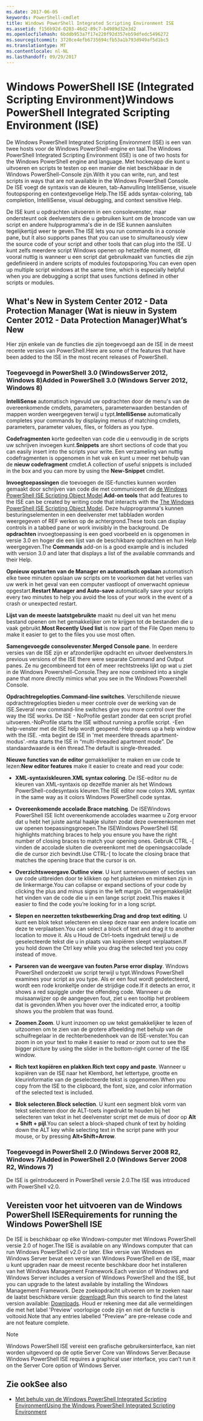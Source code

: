 ```yaml
---
ms.date: 2017-06-05
keywords: PowerShell-cmdlet
title: Windows PowerShell Integrated Scripting Environment ISE
ms.assetid: f156b92d-0203-46d2-89c7-b4989d32e3d2
ms.openlocfilehash: 6bddb953a7f17e220f92d357eb59dfedc5496272
ms.sourcegitcommit: 3720ce4efb6735694cfb53a1b793d949af5d1bc5
ms.translationtype: MT
ms.contentlocale: nl-NL
ms.lasthandoff: 09/29/2017
---
```

# <a name="windows-powershell-integrated-scripting-environment-ise"></a><span data-ttu-id="f1af7-103">Windows PowerShell ISE (Integrated Scripting Environment)</span><span class="sxs-lookup"><span data-stu-id="f1af7-103">Windows PowerShell Integrated Scripting Environment (ISE)</span></span>
<span data-ttu-id="f1af7-104">De Windows PowerShell Integrated Scripting Environment (ISE) is een van twee hosts voor de Windows PowerShell-engine en taal.</span><span class="sxs-lookup"><span data-stu-id="f1af7-104">The Windows PowerShell Integrated Scripting Environment (ISE) is one of two hosts for the Windows PowerShell engine and language.</span></span> <span data-ttu-id="f1af7-105">Met hockeyapp die kunt u uitvoeren en scripts te testen op een manier die niet beschikbaar in de Windows PowerShell-Console zijn.</span><span class="sxs-lookup"><span data-stu-id="f1af7-105">With it you can write, run, and test scripts in ways that are not available in the Windows PowerShell Console.</span></span> <span data-ttu-id="f1af7-106">De ISE voegt de syntaxis van de kleuren, tab-Aanvulling IntelliSense, visuele foutopsporing en contextgevoelige Help.</span><span class="sxs-lookup"><span data-stu-id="f1af7-106">The ISE adds syntax-coloring, tab completion, IntelliSense, visual debugging, and context sensitive Help.</span></span>

<span data-ttu-id="f1af7-107">De ISE kunt u opdrachten uitvoeren in een consolevenster, maar ondersteunt ook deelvensters die u gebruiken kunt om de broncode van uw script en andere hulpprogramma's die in de ISE kunnen aansluiten tegelijkertijd weer te geven.</span><span class="sxs-lookup"><span data-stu-id="f1af7-107">The ISE lets you run commands in a console pane, but it also supports panes that you can use to simultaneously view the source code of your script and other tools that can plug into the ISE.</span></span> <span data-ttu-id="f1af7-108">U kunt zelfs meerdere script Windows openen op hetzelfde moment, dit vooral nuttig is wanneer u een script dat gebruikmaakt van functies die zijn gedefinieerd in andere scripts of modules foutopsporing.</span><span class="sxs-lookup"><span data-stu-id="f1af7-108">You can even open up multiple script windows at the same time, which is especially helpful when you are debugging a script that uses functions defined in other scripts or modules.</span></span>

## <a name="whats-new"></a><span data-ttu-id="f1af7-109">What's New in System Center 2012 - Data Protection Manager (Wat is nieuw in System Center 2012 - Data Protection Manager)</span><span class="sxs-lookup"><span data-stu-id="f1af7-109">What’s New</span></span>
<span data-ttu-id="f1af7-110">Hier zijn enkele van de functies die zijn toegevoegd aan de ISE in de meest recente versies van PowerShell.</span><span class="sxs-lookup"><span data-stu-id="f1af7-110">Here are some of the features that have been added to the ISE in the most recent releases of PowerShell.</span></span>

### <a name="added-in-powershell-30-windows-server-2012-windows-8"></a><span data-ttu-id="f1af7-111">Toegevoegd in PowerShell 3.0 (WindowsServer 2012, Windows 8)</span><span class="sxs-lookup"><span data-stu-id="f1af7-111">Added in PowerShell 3.0 (Windows Server 2012, Windows 8)</span></span>
<span data-ttu-id="f1af7-112">**IntelliSense** automatisch ingevuld uw opdrachten door de menu's van de overeenkomende cmdlets, parameters, parameterwaarden bestanden of mappen worden weergegeven terwijl u typt.</span><span class="sxs-lookup"><span data-stu-id="f1af7-112">**IntelliSense** automatically completes your commands by displaying menus of matching cmdlets, parameters, parameter values, files, or folders as you type.</span></span>

<span data-ttu-id="f1af7-113">**Codefragmenten** korte gedeelten van code die u eenvoudig in de scripts uw schrijven invoegen kunt.</span><span class="sxs-lookup"><span data-stu-id="f1af7-113">**Snippets** are short sections of code that you can easily insert into the scripts your write.</span></span> <span data-ttu-id="f1af7-114">Een verzameling van nuttig codefragmenten is opgenomen in het vak en kunt u meer met behulp van de **nieuw codefragment** cmdlet.</span><span class="sxs-lookup"><span data-stu-id="f1af7-114">A collection of useful snippets is included in the box and you can more by using the **New-Snippet** cmdlet.</span></span>

<span data-ttu-id="f1af7-115">**Invoegtoepassingen** die toevoegen de ISE-functies kunnen worden gemaakt door schrijven van code die met communiceert de [de Windows PowerShell ISE Scripting Object Model](../../core-powershell/ise/The-Windows-PowerShell-ISE-Scripting-Object-Model.md).</span><span class="sxs-lookup"><span data-stu-id="f1af7-115">**Add-on tools** that add features to the ISE can be created by writing code that interacts with the [The Windows PowerShell ISE Scripting Object Model](../../core-powershell/ise/The-Windows-PowerShell-ISE-Scripting-Object-Model.md).</span></span> <span data-ttu-id="f1af7-116">Deze hulpprogramma's kunnen besturingselementen in een deelvenster met tabbladen worden weergegeven of REF werken op de achtergrond.</span><span class="sxs-lookup"><span data-stu-id="f1af7-116">These tools can display controls in a tabbed pane or work invisibly in the background.</span></span> <span data-ttu-id="f1af7-117">De **opdrachten** invoegtoepassing is een goed voorbeeld en is opgenomen in versie 3.0 en hoger die een lijst van de beschikbare opdrachten en hun Help weergegeven.</span><span class="sxs-lookup"><span data-stu-id="f1af7-117">The **Commands** add-on is a good example and is included with version 3.0 and later that displays a list of the available commands and their Help.</span></span>

<span data-ttu-id="f1af7-118">**Opnieuw opstarten van de Manager en automatisch opslaan** automatisch elke twee minuten opslaan uw scripts om te voorkomen dat het verlies van uw werk in het geval van een computer vastloopt of onverwacht opnieuw opgestart.</span><span class="sxs-lookup"><span data-stu-id="f1af7-118">**Restart Manager and Auto-save** automatically save your scripts every two minutes to help you avoid the loss of your work in the event of a crash or unexpected restart.</span></span>

<span data-ttu-id="f1af7-119">**Lijst van de meeste laatstgebruikte** maakt nu deel uit van het menu bestand openen om het gemakkelijker om te krijgen tot de bestanden die u vaak gebruikt.</span><span class="sxs-lookup"><span data-stu-id="f1af7-119">**Most Recently Used list** is now part of the File Open menu to make it easier to get to the files you use most often.</span></span>

<span data-ttu-id="f1af7-120">**Samengevoegde consolevenster**.</span><span class="sxs-lookup"><span data-stu-id="f1af7-120">**Merged Console pane**.</span></span> <span data-ttu-id="f1af7-121">In eerdere versies van de ISE zijn er afzonderlijke opdracht en uitvoer deelvensters.</span><span class="sxs-lookup"><span data-stu-id="f1af7-121">In previous versions of the ISE there were separate Command and Output panes.</span></span> <span data-ttu-id="f1af7-122">Ze nu gecombineerd tot één of meer rechtstreeks lijkt op wat u ziet in de Windows Powershell-Console.</span><span class="sxs-lookup"><span data-stu-id="f1af7-122">They are now combined into a single pane that more directly mimics what you see in the Windows Powershell Console.</span></span>

<span data-ttu-id="f1af7-123">**Opdrachtregelopties**.</span><span class="sxs-lookup"><span data-stu-id="f1af7-123">**Command-line switches**.</span></span> <span data-ttu-id="f1af7-124">Verschillende nieuwe opdrachtregelopties bieden u meer controle over de werking van de ISE.</span><span class="sxs-lookup"><span data-stu-id="f1af7-124">Several new command-line switches give you more control over the way the ISE works.</span></span> <span data-ttu-id="f1af7-125">De ISE - NoProfile gestart zonder dat een script profiel uitvoeren.</span><span class="sxs-lookup"><span data-stu-id="f1af7-125">-NoProfile starts the ISE without running a profile script.</span></span> <span data-ttu-id="f1af7-126">-Een help-venster met de ISE help wordt geopend.</span><span class="sxs-lookup"><span data-stu-id="f1af7-126">-Help opens up a help window with the ISE.</span></span> <span data-ttu-id="f1af7-127">-mta begint de ISE in 'met meerdere threads apartment-modus'.</span><span class="sxs-lookup"><span data-stu-id="f1af7-127">-mta starts the ISE in “multi-threaded apartment mode”.</span></span> <span data-ttu-id="f1af7-128">De standaardwaarde is één thread.</span><span class="sxs-lookup"><span data-stu-id="f1af7-128">The default is single-threaded.</span></span>

<span data-ttu-id="f1af7-129">**Nieuwe functies van de editor** gemakkelijker te maken en uw code te lezen:</span><span class="sxs-lookup"><span data-stu-id="f1af7-129">**New editor features** make it easier to create and read your code:</span></span>

- <span data-ttu-id="f1af7-130">**XML-syntaxiskleuren**.</span><span class="sxs-lookup"><span data-stu-id="f1af7-130">**XML syntax coloring**.</span></span> <span data-ttu-id="f1af7-131">De ISE-editor nu de kleuren van XML-syntaxis op dezelfde manier als het Windows PowerShell-codesyntaxis kleuren.</span><span class="sxs-lookup"><span data-stu-id="f1af7-131">The ISE editor now colors XML syntax in the same way as it colors Windows PowerShell code syntax.</span></span>

- <span data-ttu-id="f1af7-132">**Overeenkomende accolade**.</span><span class="sxs-lookup"><span data-stu-id="f1af7-132">**Brace matching**.</span></span> <span data-ttu-id="f1af7-133">De ISEWindows PowerShell ISE licht overeenkomende accolades waarmee u Zorg ervoor dat u hebt het juiste aantal haakje sluiten zodat deze overeenkomen met uw openen toepassingsgroepen.</span><span class="sxs-lookup"><span data-stu-id="f1af7-133">The ISEWindows PowerShell ISE highlights matching braces to help you ensure you have the right number of closing braces to match your opening ones.</span></span> <span data-ttu-id="f1af7-134">Gebruik CTRL -\[ vinden de accolade sluiten die overeenkomt met de openingsaccolade die de cursor zich bevindt.</span><span class="sxs-lookup"><span data-stu-id="f1af7-134">Use CTRL-\[ to locate the closing brace that matches the opening brace that the cursor is on.</span></span>

- <span data-ttu-id="f1af7-135">**Overzichtsweergave**.</span><span class="sxs-lookup"><span data-stu-id="f1af7-135">**Outline view**.</span></span> <span data-ttu-id="f1af7-136">U kunt samenvouwen of secties van uw code uitbreiden door te klikken op het plusteken en minteken zijn in de linkermarge.</span><span class="sxs-lookup"><span data-stu-id="f1af7-136">You can collapse or expand sections of your code by clicking the plus and minus signs in the left margin.</span></span> <span data-ttu-id="f1af7-137">Dit vergemakkelijkt het vinden van de code die u in een lange script zoekt.</span><span class="sxs-lookup"><span data-stu-id="f1af7-137">This makes it easier to find the code you’re looking for in a long script.</span></span>

- <span data-ttu-id="f1af7-138">**Slepen en neerzetten tekstbewerking**.</span><span class="sxs-lookup"><span data-stu-id="f1af7-138">**Drag and drop text editing**.</span></span> <span data-ttu-id="f1af7-139">U kunt een blok tekst selecteren en sleep deze naar een andere locatie om deze te verplaatsen.</span><span class="sxs-lookup"><span data-stu-id="f1af7-139">You can select a block of text and drag it to another location to move it.</span></span> <span data-ttu-id="f1af7-140">Als u Houd de Ctrl-toets ingedrukt terwijl u de geselecteerde tekst die u in plaats van kopiëren sleept verplaatsen.</span><span class="sxs-lookup"><span data-stu-id="f1af7-140">If you hold down the Ctrl key while you drag the selected text you copy instead of move.</span></span>

- <span data-ttu-id="f1af7-141">**Parseren van de weergave van fouten**.</span><span class="sxs-lookup"><span data-stu-id="f1af7-141">**Parse error display**.</span></span> <span data-ttu-id="f1af7-142">Windows PowerShell onderzoekt uw script terwijl u typt.</span><span class="sxs-lookup"><span data-stu-id="f1af7-142">Windows PowerShell examines your script as you type.</span></span> <span data-ttu-id="f1af7-143">Als er een fout wordt gedetecteerd, wordt een rode kronkeltje onder de strijdige code.</span><span class="sxs-lookup"><span data-stu-id="f1af7-143">If it detects an error, it shows a red squiggle under the offending code.</span></span> <span data-ttu-id="f1af7-144">Wanneer u de muisaanwijzer op de aangegeven fout, ziet u een tooltip het probleem dat is gevonden.</span><span class="sxs-lookup"><span data-stu-id="f1af7-144">When you hover over the indicated error, a tooltip shows you the problem that was found.</span></span>

- <span data-ttu-id="f1af7-145">**Zoomen**.</span><span class="sxs-lookup"><span data-stu-id="f1af7-145">**Zoom**.</span></span> <span data-ttu-id="f1af7-146">U kunt inzoomen op uw tekst gemakkelijker te lezen of uitzoomen om te zien van de grotere afbeelding met behulp van de schuifregelaar in de rechterbenedenhoek van de ISE-venster.</span><span class="sxs-lookup"><span data-stu-id="f1af7-146">You can zoom in on your text to make it easier to read or zoom out to see the bigger picture by using the slider in the bottom-right corner of the ISE window.</span></span>

- <span data-ttu-id="f1af7-147">**Rich text kopiëren en plakken**.</span><span class="sxs-lookup"><span data-stu-id="f1af7-147">**Rich text copy and paste**.</span></span> <span data-ttu-id="f1af7-148">Wanneer u kopiëren van de ISE naar het Klembord, het lettertype, grootte en kleurinformatie van de geselecteerde tekst is opgenomen.</span><span class="sxs-lookup"><span data-stu-id="f1af7-148">When you copy from the ISE to the clipboard, the font, size, and color information of the selected text is included.</span></span>

- <span data-ttu-id="f1af7-149">**Blok selecteren**.</span><span class="sxs-lookup"><span data-stu-id="f1af7-149">**Block selection**.</span></span> <span data-ttu-id="f1af7-150">U kunt een segment blok vorm van tekst selecteren door de ALT-toets ingedrukt te houden bij het selecteren van tekst in het deelvenster script met de muis of door op **Alt + Shift + pijl**.</span><span class="sxs-lookup"><span data-stu-id="f1af7-150">You can select a block-shaped chunk of text by holding down the ALT key while selecting text in the script pane with your mouse, or by pressing **Alt+Shift+Arrow**.</span></span>

### <a name="added-in-powershell-20-windows-server-2008-r2-windows-7"></a><span data-ttu-id="f1af7-151">Toegevoegd in PowerShell 2.0 (Windows Server 2008 R2, Windows 7)</span><span class="sxs-lookup"><span data-stu-id="f1af7-151">Added in PowerShell 2.0 (Windows Server 2008 R2, Windows 7)</span></span>
<span data-ttu-id="f1af7-152">De ISE is geïntroduceerd in PowerShell versie 2.0.</span><span class="sxs-lookup"><span data-stu-id="f1af7-152">The ISE was introduced with PowerShell v2.0.</span></span>

## <a name="requirements-for-running-the-windows-powershell-ise"></a><span data-ttu-id="f1af7-153">Vereisten voor het uitvoeren van de Windows PowerShell ISE</span><span class="sxs-lookup"><span data-stu-id="f1af7-153">Requirements for running the Windows PowerShell ISE</span></span>
<span data-ttu-id="f1af7-154">De ISE is beschikbaar op elke Windows-computer met Windows PowerShell versie 2.0 of hoger.</span><span class="sxs-lookup"><span data-stu-id="f1af7-154">The ISE is available on any Windows computer that can run Windows PowerShell v2.0 or later.</span></span>
<span data-ttu-id="f1af7-155">Elke versie van Windows en Windows Server bevat een versie van Windows PowerShell en de ISE, maar u kunt upgraden naar de meest recente beschikbare door het installeren van het Windows Management Framework.</span><span class="sxs-lookup"><span data-stu-id="f1af7-155">Each version of Windows and Windows Server includes a version of Windows PowerShell and the ISE, but you can upgrade to the latest available by installing the Windows Management Framework.</span></span>
<span data-ttu-id="f1af7-156">Deze zoekopdracht uitvoeren om te zoeken naar de laatst beschikbare versie: [downloadt](http://www.microsoft.com/en-us/search/DownloadResults.aspx?q=%22windows%20management%20framework%22%20PowerShell&sortby=Relevancy~Descending).</span><span class="sxs-lookup"><span data-stu-id="f1af7-156">Run this search to find the latest version available: [Downloads](http://www.microsoft.com/en-us/search/DownloadResults.aspx?q=%22windows%20management%20framework%22%20PowerShell&sortby=Relevancy~Descending).</span></span>
<span data-ttu-id="f1af7-157">Houd er rekening mee dat alle vermeldingen die met het label 'Preview' voorlopige code zijn en niet de functie is voltooid.</span><span class="sxs-lookup"><span data-stu-id="f1af7-157">Note that any entries labelled "Preview" are pre-release code and are not feature complete.</span></span>

> [!NOTE]
> <span data-ttu-id="f1af7-158">Windows PowerShell ISE vereist een grafische gebruikersinterface, kan niet worden uitgevoerd op de optie Server Core van Windows Server.</span><span class="sxs-lookup"><span data-stu-id="f1af7-158">Because Windows PowerShell ISE requires a graphical user interface, you can’t run it on the Server Core option of Windows Server.</span></span>

## <a name="see-also"></a><span data-ttu-id="f1af7-159">Zie ook</span><span class="sxs-lookup"><span data-stu-id="f1af7-159">See also</span></span>
- [<span data-ttu-id="f1af7-160">Met behulp van de Windows PowerShell Integrated Scripting Environment</span><span class="sxs-lookup"><span data-stu-id="f1af7-160">Using the Windows PowerShell Integrated Scripting Environment</span></span>](Using-the-Windows-PowerShell-ISE.md)

